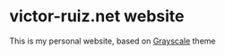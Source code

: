 # victor-ruiz.net website

This is my personal website, based on [Grayscale](http://startbootstrap.com/template-overviews/grayscale/) theme
